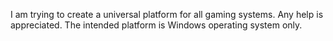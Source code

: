 I am trying to create a universal platform for all gaming systems. Any help is appreciated.
The intended platform is Windows operating system only.
